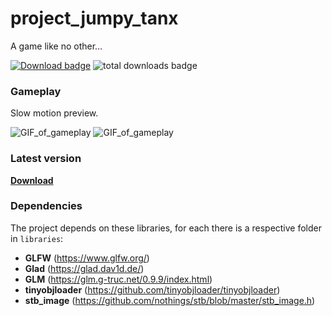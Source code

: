 # project_jumpy_tanx
A game like no other…

[![Download badge](https://img.shields.io/badge/Download-latest-purple)](https://github.com/Bleskocvok/project_jumpy_tanx/releases/latest)
![total downloads badge](https://img.shields.io/github/downloads/Bleskocvok/project_jumpy_tanx/total.svg)

### Gameplay

Slow motion preview.

![GIF_of_gameplay](demo/showcase0.gif)
![GIF_of_gameplay](demo/showcase1.gif)

### Latest version
[**Download**](https://github.com/Bleskocvok/project_jumpy_tanx/releases/latest)

### Dependencies
The project depends on these libraries, for each there is a respective folder in `libraries`:

- **GLFW** (https://www.glfw.org/)
- **Glad** (https://glad.dav1d.de/)
- **GLM** (https://glm.g-truc.net/0.9.9/index.html)
- **tinyobjloader** (https://github.com/tinyobjloader/tinyobjloader)
- **stb_image** (https://github.com/nothings/stb/blob/master/stb_image.h)
